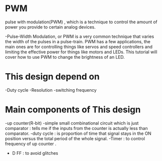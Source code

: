 # PWM
pulse with modulation(PWM) , which is a technique to control the amount of power you provide to certain analog devices.

-Pulse-Width Modulation, or PWM is a very common technique that varies the width of the pulses in a pulse-train. PWM has a few applications, the main ones are for controlling things like servos and speed controllers and limiting the effective power for things like motors and LEDs. This tutorial will cover how to use PWM to change the brightness of an LED. 
# This design depend on 
-Duty cycle
-Resolution
-switching frequency
# Main components of This design  
-up counter(R-bit)
-simple small combinational circuit which is just comparator : tells me if the inputs from the counter is actually less than comparator.
-duty cycle : is proportion of time that signal stays in the ON position versus the total period of the whole signal.
-Timer : to control frequency of up counter .
- D FF : to avoid glitches
